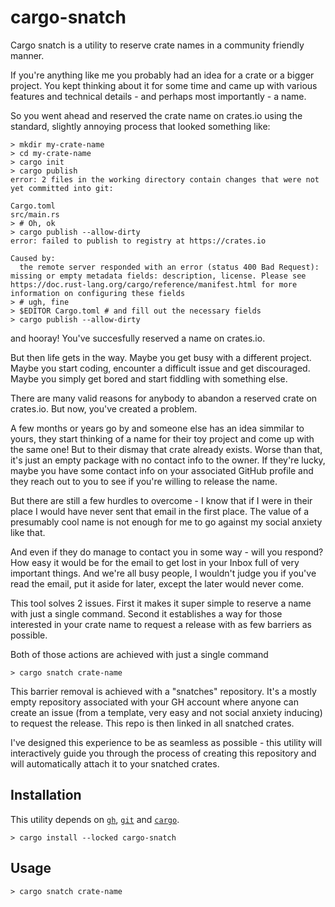 # cargo-snatch
Cargo snatch is a utility to reserve crate names in a community friendly manner.

If you're anything like me you probably had an idea for a crate or a bigger project. You kept thinking about it for some time and came up with various features and technical details - and perhaps most importantly - a name.

So you went ahead and reserved the crate name on crates.io using the standard, slightly annoying process that looked something like:
```
> mkdir my-crate-name
> cd my-crate-name
> cargo init
> cargo publish
error: 2 files in the working directory contain changes that were not yet committed into git:

Cargo.toml
src/main.rs
> # Oh, ok
> cargo publish --allow-dirty
error: failed to publish to registry at https://crates.io

Caused by:
  the remote server responded with an error (status 400 Bad Request): missing or empty metadata fields: description, license. Please see https://doc.rust-lang.org/cargo/reference/manifest.html for more information on configuring these fields
> # ugh, fine
> $EDITOR Cargo.toml # and fill out the necessary fields
> cargo publish --allow-dirty
```

and hooray! You've succesfully reserved a name on crates.io.

But then life gets in the way. Maybe you get busy with a different project. Maybe you start coding, encounter a difficult issue and get discouraged. Maybe you simply get bored and start fiddling with something else.

There are many valid reasons for anybody to abandon a reserved crate on crates.io. But now, you've created a problem.

A few months or years go by and someone else has an idea simmilar to yours, they start thinking of a name for their toy project and come up with the same one! But to their dismay that crate already exists. Worse than that, it's just an empty package with no contact info to the owner. If they're lucky, maybe you have some contact info on your associated GitHub profile and they reach out to you to see if you're willing to release the name.

But there are still a few hurdles to overcome - I know that if I were in their place I would have never sent that email in the first place. The value of a presumably cool name is not enough for me to go against my social anxiety like that.

And even if they do manage to contact you in some way - will you respond? How easy it would be for the email to get lost in your Inbox full of very important things. And we're all busy people, I wouldn't judge you if you've read the email, put it aside for later, except the later would never come.

This tool solves 2 issues. First it makes it super simple to reserve a name with just a single command. Second it establishes a way for those interested in your crate name to request a release with as few barriers as possible. 

Both of those actions are achieved with just a single command
```
> cargo snatch crate-name
```

This barrier removal is achieved with a "snatches" repository. It's a mostly empty repository associated with your GH account where anyone can create an issue (from a template, very easy and not social anxiety inducing) to request the release. This repo is then linked in all snatched crates.

I've designed this experience to be as seamless as possible - this utility will interactively guide you through the process of creating this repository and will automatically attach it to your snatched crates.

## Installation
This utility depends on [`gh`](https://cli.github.com/), [`git`](https://git-scm.com/) and [`cargo`](https://www.rust-lang.org/tools/install).

```
> cargo install --locked cargo-snatch
```

## Usage
```
> cargo snatch crate-name
```

